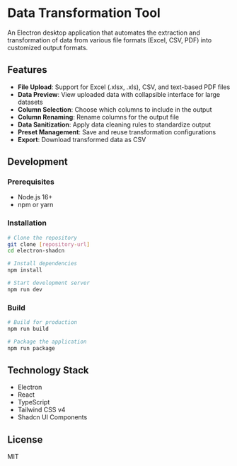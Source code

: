 # Data Transformation Tool

An Electron desktop application that automates the extraction and transformation of data from various file formats (Excel, CSV, PDF) into customized output formats.

## Features

- **File Upload**: Support for Excel (.xlsx, .xls), CSV, and text-based PDF files
- **Data Preview**: View uploaded data with collapsible interface for large datasets
- **Column Selection**: Choose which columns to include in the output
- **Column Renaming**: Rename columns for the output file
- **Data Sanitization**: Apply data cleaning rules to standardize output
- **Preset Management**: Save and reuse transformation configurations
- **Export**: Download transformed data as CSV

## Development

### Prerequisites

- Node.js 16+
- npm or yarn

### Installation

```bash
# Clone the repository
git clone [repository-url]
cd electron-shadcn

# Install dependencies
npm install

# Start development server
npm run dev
```

### Build

```bash
# Build for production
npm run build

# Package the application
npm run package
```

## Technology Stack

- Electron
- React
- TypeScript
- Tailwind CSS v4
- Shadcn UI Components

## License

MIT
